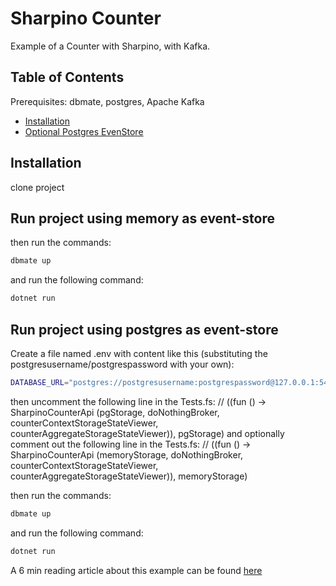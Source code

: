 # Sharpino Counter

Example of a Counter with Sharpino, with Kafka.

## Table of Contents

Prerequisites: dbmate, postgres, Apache Kafka

- [Installation](#installation)
- [Optional Postgres EvenStore](#postgesEventStore)


## Installation

clone project 

## Run project using memory as event-store
then run the commands:

```bash
dbmate up
```
and run the following command:

```bash
dotnet run
```

## Run project using postgres as event-store
Create a file named .env with content like this (substituting the postgresusername/postgrespassword with your own):
```bash
DATABASE_URL="postgres://postgresusername:postgrespassword@127.0.0.1:5432/es_counter?sslmode=disable"
```
then uncomment the following line in the Tests.fs:
        // ((fun () -> SharpinoCounterApi (pgStorage, doNothingBroker, counterContextStorageStateViewer, counterAggregateStorageStateViewer)), pgStorage)
and optionally comment out the following line in the Tests.fs:
        // ((fun () -> SharpinoCounterApi (memoryStorage, doNothingBroker, counterContextStorageStateViewer, counterAggregateStorageStateViewer)), memoryStorage)

then run the commands:

```bash
dbmate up
```
and run the following command:

```bash
dotnet run
```


A 6 min reading article about this example can be found 
[here](https://www.linkedin.com/pulse/example-counter-event-sourcing-sharpino-ino-antonio-lucca-hzlof)






